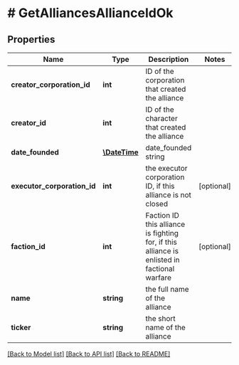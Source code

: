 # # GetAlliancesAllianceIdOk

## Properties

Name | Type | Description | Notes
------------ | ------------- | ------------- | -------------
**creator_corporation_id** | **int** | ID of the corporation that created the alliance |
**creator_id** | **int** | ID of the character that created the alliance |
**date_founded** | [**\DateTime**](\DateTime.md) | date_founded string |
**executor_corporation_id** | **int** | the executor corporation ID, if this alliance is not closed | [optional]
**faction_id** | **int** | Faction ID this alliance is fighting for, if this alliance is enlisted in factional warfare | [optional]
**name** | **string** | the full name of the alliance |
**ticker** | **string** | the short name of the alliance |

[[Back to Model list]](../../README.md#models) [[Back to API list]](../../README.md#endpoints) [[Back to README]](../../README.md)
